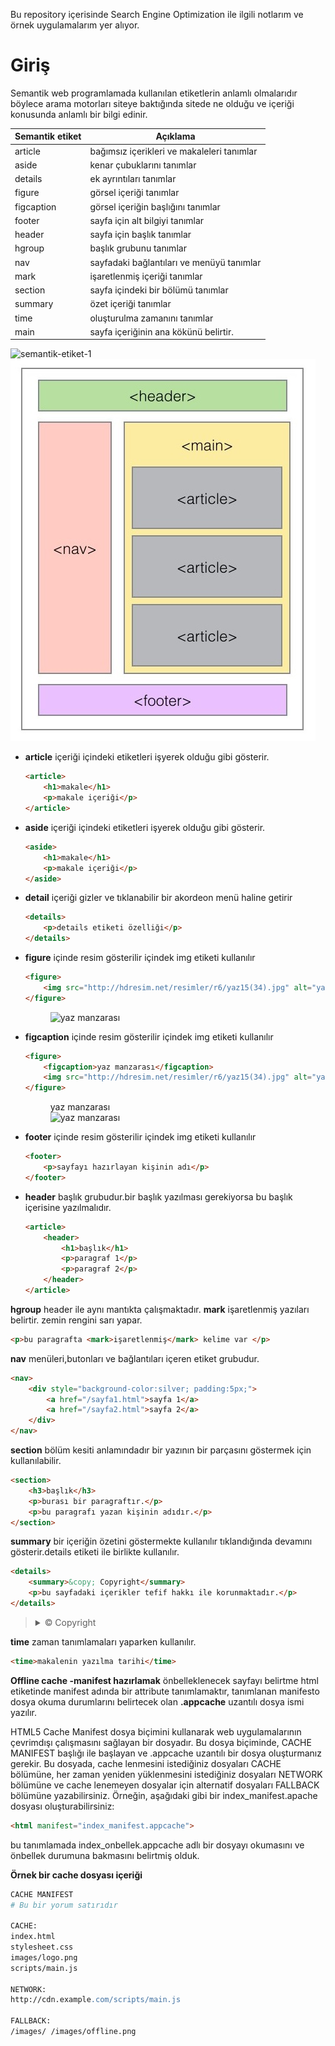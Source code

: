 Bu repository içerisinde Search Engine Optimization ile ilgili notlarım ve örnek uygulamalarım yer alıyor.

# Giriş
Semantik web programlamada kullanılan etiketlerin anlamlı olmalarıdır böylece arama motorları siteye baktığında sitede ne olduğu ve içeriği konusunda anlamlı bir bilgi edinir.

|Semantik etiket| Açıklama|
|---|---|
|article|bağımsız içerikleri ve makaleleri tanımlar|
|aside|kenar çubuklarını tanımlar|
|details|ek ayrıntıları tanımlar|
|figure|görsel içeriği tanımlar|
|figcaption|görsel içeriğin başlığını tanımlar|
|footer|sayfa için alt bilgiyi tanımlar|
|header|sayfa için başlık tanımlar|
|hgroup|başlık grubunu tanımlar|
|nav|sayfadaki bağlantıları ve menüyü tanımlar|
|mark|işaretlenmiş içeriği tanımlar|
|section|sayfa içindeki bir bölümü tanımlar|
|summary|özet içeriği tanımlar|
|time|oluşturulma zamanını tanımlar|
|main|sayfa içeriğinin ana kökünü belirtir.|

![semantik-etiket-1](./img/semantic-etiketler-1.jpg.crdownload)
![semantic-etiket-2](./img/semantic-etiketler-2.jpg)

- **article**
    içeriği içindeki etiketleri işyerek olduğu gibi gösterir.
    ```html
    <article>
        <h1>makale</h1>
        <p>makale içeriği</p>
    </article>
    ```
- **aside**
    içeriği içindeki etiketleri işyerek olduğu gibi gösterir.
    ```html
    <aside>
        <h1>makale</h1>
        <p>makale içeriği</p>
    </aside>
    ```
- **detail**
    içeriği gizler ve tıklanabilir bir akordeon menü haline getirir
    ```html
    <details>
        <p>details etiketi özelliği</p>
    </details>
    ```
- **figure**
    içinde resim gösterilir içindek img etiketi kullanılır
    ```html
    <figure>
        <img src="http://hdresim.net/resimler/r6/yaz15(34).jpg" alt="yaz manzarası" width="350" height="240">
    </figure>
    ```
    <figure>
        <img src="http://hdresim.net/resimler/r6/yaz15(34).jpg" alt="yaz manzarası" width="350" height="240">
    </figure>
- **figcaption**
    içinde resim gösterilir içindek img etiketi kullanılır
    ```html
    <figure>
        <figcaption>yaz manzarası</figcaption>
        <img src="http://hdresim.net/resimler/r6/yaz15(34).jpg" alt="yaz manzarası" width="350" height="240">
    </figure>
    ```
    <figure>
        <figcaption>yaz manzarası</figcaption>
        <img src="http://hdresim.net/resimler/r6/yaz15(34).jpg" alt="yaz manzarası" width="350" height="240">
    </figure>
- **footer**
    içinde resim gösterilir içindek img etiketi kullanılır
    ```html
    <footer>
        <p>sayfayı hazırlayan kişinin adı</p>
    </footer>
    ```
- **header**
    başlık grubudur.bir başlık yazılması gerekiyorsa bu başlık içerisine yazılmalıdır.
    ```html
    <article>
        <header>
            <h1>başlık</h1>
            <p>paragraf 1</p>
            <p>paragraf 2</p>
        </header>
    </article>
    ```
**hgroup**
    header ile aynı mantıkta çalışmaktadır.
**mark**
    işaretlenmiş yazıları belirtir.
    zemin rengini sarı yapar.
```html
<p>bu paragrafta <mark>işaretlenmiş</mark> kelime var </p>
```
**nav**
    menüleri,butonları ve bağlantıları içeren etiket grubudur.
```html
<nav>
    <div style="background-color:silver; padding:5px;">
        <a href="/sayfa1.html">sayfa 1</a>
        <a href="/sayfa2.html">sayfa 2</a>
    </div>
</nav>
```
**section**
    bölüm kesiti anlamındadır bir yazının bir parçasını göstermek için kullanılabilir.
```html
<section>
    <h3>başlık</h3>
    <p>burası bir paragraftır.</p>
    <p>bu paragrafı yazan kişinin adıdır.</p>
</section>
```
**summary**
bir içeriğin özetini göstermekte kullanılır tıklandığında devamını gösterir.details etiketi ile birlikte kullanılır.
```html
<details>
    <summary>&copy; Copyright</summary>
    <p>bu sayfadaki içerikler tefif hakkı ile korunmaktadır.</p>
</details>
```
> <details><summary>&copy; Copyright</summary><p>bu sayfadaki içerikler tefif hakkı ile korunmaktadır.</p> </details>

**time**
    zaman tanımlamaları yaparken kullanılır.
```html
<time>makalenin yazılma tarihi</time>
```

**Offline cache -manifest hazırlamak**
önbelleklenecek sayfayı belirtme
html etiketinde manifest adında bir attribute tanımlamaktır, tanımlanan manifesto dosya okuma durumlarını belirtecek olan **.appcache** uzantılı dosya ismi yazılır.

HTML5 Cache Manifest dosya biçimini kullanarak web uygulamalarının çevrimdışı çalışmasını sağlayan bir dosyadır.
Bu dosya biçiminde, CACHE MANIFEST başlığı ile başlayan ve .appcache uzantılı bir dosya oluşturmanız gerekir.
Bu dosyada, cache lenmesini istediğiniz dosyaları CACHE bölümüne, her zaman yeniden yüklenmesini istediğiniz dosyaları NETWORK bölümüne ve cache lenemeyen dosyalar için alternatif dosyaları FALLBACK bölümüne yazabilirsiniz.
Örneğin, aşağıdaki gibi bir index_manifest.apache dosyası oluşturabilirsiniz:
```html
<html manifest="index_manifest.appcache">
```
bu tanımlamada index_onbellek.appcache adlı bir dosyayı okumasını ve önbellek durumuna bakmasını belirtmiş olduk.

**Örnek bir cache dosyası içeriği**
```apache
CACHE MANIFEST
# Bu bir yorum satırıdır

CACHE:
index.html
stylesheet.css
images/logo.png
scripts/main.js

NETWORK:
http://cdn.example.com/scripts/main.js

FALLBACK:
/images/ /images/offline.png

```